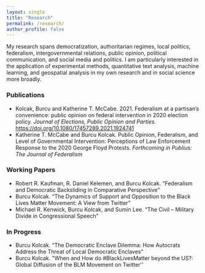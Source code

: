 ```yaml
---
layout: single
title: "Research"
permalink: /research/
author_profile: false
---
```


My research spans democratization, authoritarian regimes, local politics, federalism, intergovernmental relations, public opinion, political communication, and social media and politics. I am particularly interested in the application of experimental methods, quantitative text analysis, machine learning, and geospatial analysis in my own research and in social science more broadly. 

### Publications
* Kolcak, Burcu and Katherine T. McCabe. 2021. Federalism at a partisan’s convenience: public opinion on federal intervention in 2020 election policy. <i> Journal of Elections, Public Opinion and Parties. </i> https://doi.org/10.1080/17457289.2021.1924741
* Katherine T. McCabe and  Burcu Kolcak. Public Opinion, Federalism, and Level of Governmental Intervention: Perceptions of Law Enforcement Response to the 2020 George Floyd Protests. <i> Forthcoming in Publius: The Journal of Federalism </i> 

### Working Papers
* Robert  R. Kaufman, R.  Daniel  Kelemen,  and  Burcu  Kolcak.   “Federalism and Democratic Backsliding in Comparative Perspective”
* Burcu Kolcak. “The Dynamics of Support and Opposition to the Black Lives Matter Movement:  A View from Twitter”
* Michael  R. Kenwick,  Burcu  Kolcak,  and  Sumin  Lee. “The  Civil – Military Divide in Congressional Speech”

### In Progress 
* Burcu Kolcak. “The Democratic Enclave Dilemma: How Autocrats Address the Threat of Local Democratic Enclaves" 
* Burcu Kolcak.  "When and How do \#BlackLivesMatter beyond the US?: Global Diffusion of the BLM Movement on Twitter''